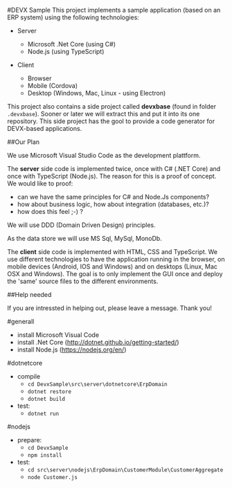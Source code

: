 #DEVX Sample
This project implements a sample application (based on an ERP system) using the following technologies:

* Server
  * Microsoft .Net Core (using C#)
  * Node.js (using TypeScript)

* Client
  * Browser
  * Mobile (Cordova)
  * Desktop (Windows, Mac, Linux - using Electron)

This project also contains a side project called **devxbase** (found in folder `.devxbase`). Sooner or later
we will extract this and put it into its one repository. This side project has the gool to provide a 
code generator for DEVX-based applications. 

##Our Plan

We use Microsoft Visual Studio Code as the development plattform.

The **server** side code is implemented twice, once with C# (.NET Core) and once with TypeScript (Node.js).
The reason for this is a proof of concept. We would like to proof:

* can we have the same principles for C# and Node.Js components?
* how about business logic, how about integration (databases, etc.)?
* how does this feel ;-) ?

We will use DDD (Domain Driven Design) principles.

As the data store we will use MS Sql, MySql, MonoDb.

The **client** side code is implemented with HTML, CSS and TypeScript.
We use different technologies to have the application running in the browser, on mobile devices 
(Android, IOS and Windows) and on desktops (Linux, Mac OSX and Windows).
The goal is to only implement the GUI once and deploy the 'same' source files to the different environments.

##Help needed

If you are intressted in helping out, please leave a message. Thank you!

#generall

* install Microsoft Visual Code
* install .Net Core (http://dotnet.github.io/getting-started/)
* install Node.js (https://nodejs.org/en/)

#dotnetcore

* compile 
  * `cd DevxSample\src\server\dotnetcore\ErpDomain`
  * `dotnet restore`
  * `dotnet build`
* test:
  * `dotnet run`

#nodejs

* prepare:
  * `cd DevxSample`
  * `npm install`
* test: 
  * `cd src\server\nodejs\ErpDomain\CustomerModule\CustomerAggregate`
  * `node Customer.js`
